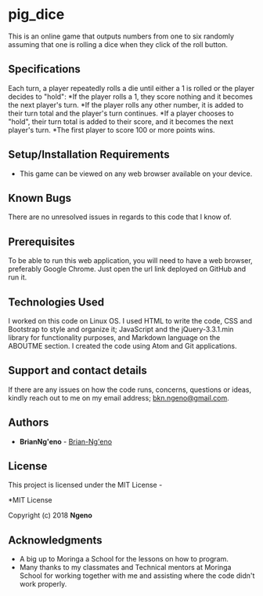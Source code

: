 # pig_dice
This is an online game that outputs numbers from one to six randomly assuming
that one is rolling a dice when they click of the roll button.

## Specifications

Each turn, a player repeatedly rolls a die until either a 1 is rolled or the player decides to "hold":
*If the player rolls a 1, they score nothing and it becomes the next player's turn.
*If the player rolls any other number, it is added to their turn total and the player's turn continues.
*If a player chooses to "hold", their turn total is added to their score, and it becomes the next player's turn.
*The first player to score 100 or more points wins.

## Setup/Installation Requirements
* This game can be viewed on any web browser available on your device.

## Known Bugs
There are no unresolved issues in regards to this code that I know of.

## Prerequisites
To be able to run this web application, you will need to have a web browser, preferably Google Chrome.
Just open the url link deployed on GitHub and run it.

## Technologies Used
I worked on this code on Linux OS. I used HTML to write the code, CSS and Bootstrap to style and organize it; 
JavaScript and the jQuery-3.3.1.min library for functionality purposes, and Markdown language on the ABOUTME section. 
I created the code using Atom and Git applications.

## Support and contact details
If there are any issues on how the code runs, concerns, questions or ideas, kindly reach out to me on my email address; 
bkn.ngeno@gmail.com.


## Authors
* **BrianNg'eno** -  [Brian-Ng'eno]()


## License
This project is licensed under the MIT License -

*MIT License

Copyright (c) 2018 **Ngeno**


## Acknowledgments

* A big up to Moringa a School for the lessons on how to program.
* Many thanks to my classmates and Technical mentors at Moringa School for working together 
   with me and assisting where the code didn't work properly.
